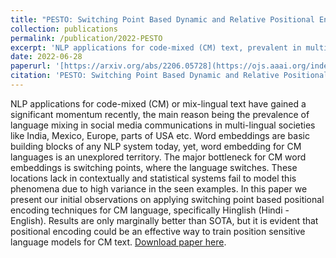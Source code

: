 ```yaml
---
title: "PESTO: Switching Point Based Dynamic and Relative Positional Encoding for Code-Mixed Languages (Student Abstract)"
collection: publications
permalink: /publication/2022-PESTO
excerpt: 'NLP applications for code-mixed (CM) text, prevalent in multilingual societies like India and Mexico, face challenges due to switching points where languages change. These points lack context, making it difficult for statistical systems to model them. This paper presents initial observations on using switching point-based positional encoding for CM language, specifically Hinglish (Hindi-English). While results are only slightly better than the state-of-the-art, positional encoding shows potential for training position-sensitive language models for CM text.'
date: 2022-06-28
paperurl: '[https://arxiv.org/abs/2206.05728](https://ojs.aaai.org/index.php/AAAI/article/view/21587)'
citation: 'PESTO: Switching Point Based Dynamic and Relative Positional Encoding for Code-Mixed Languages (Student Abstract)'
---
```

NLP applications for code-mixed (CM) or mix-lingual text have gained a significant momentum recently, the main reason being the prevalence of language mixing in social media communications in multi-lingual societies like India, Mexico, Europe, parts of USA etc. Word embeddings are basic building blocks of any NLP system today, yet, word embedding for CM languages is an unexplored territory. The major bottleneck for CM word embeddings is switching points, where the language switches. These locations lack in contextually and statistical systems fail to model this phenomena due to high variance in the seen examples. In this paper we present our initial observations on applying switching point based positional encoding techniques for CM language, specifically Hinglish (Hindi - English). Results are only marginally better than SOTA, but it is evident that positional encoding could be an effective way to train position sensitive language models for CM text.
[Download paper here](https://ojs.aaai.org/index.php/AAAI/article/view/21587).

